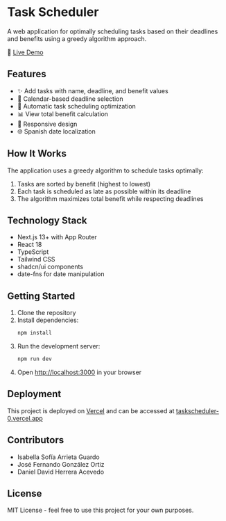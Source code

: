 # Task Scheduler

A web application for optimally scheduling tasks based on their deadlines and benefits using a greedy algorithm approach.

🔗 [Live Demo](https://taskscheduler-0.vercel.app)

## Features

- ✨ Add tasks with name, deadline, and benefit values
- 📅 Calendar-based deadline selection
- 🔄 Automatic task scheduling optimization
- 📊 View total benefit calculation
- 📱 Responsive design
- 🌐 Spanish date localization

## How It Works

The application uses a greedy algorithm to schedule tasks optimally:

1. Tasks are sorted by benefit (highest to lowest)
2. Each task is scheduled as late as possible within its deadline
3. The algorithm maximizes total benefit while respecting deadlines

## Technology Stack

- Next.js 13+ with App Router
- React 18
- TypeScript
- Tailwind CSS
- shadcn/ui components
- date-fns for date manipulation

## Getting Started

1. Clone the repository
2. Install dependencies:
   ```bash
   npm install
   ```
3. Run the development server:
   ```bash
   npm run dev
   ```
4. Open [http://localhost:3000](http://localhost:3000) in your browser

## Deployment

This project is deployed on [Vercel](https://vercel.com) and can be accessed at [taskscheduler-0.vercel.app](https://taskscheduler-0.vercel.app)

## Contributors

- Isabella Sofía Arrieta Guardo
- José Fernando González Ortiz
- Daniel David Herrera Acevedo

## License

MIT License - feel free to use this project for your own purposes.